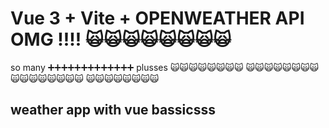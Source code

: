 # Vue 3 + Vite + OPENWEATHER API OMG !!!! 🙀🙀🙀🙀🙀🙀🙀🙀 
so many ➕➕➕➕➕➕➕➕➕➕➕➕➕ plusses 
🙀🙀🙀🙀🙀🙀🙀🙀 🙀🙀🙀🙀🙀🙀🙀🙀 🙀🙀🙀🙀🙀🙀🙀🙀 🙀🙀🙀🙀🙀🙀🙀🙀 
## weather app with vue bassicsss

